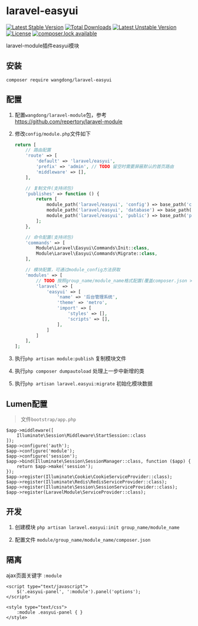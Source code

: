 # laravel-easyui

[![Latest Stable Version](https://poser.pugx.org/wangdong/laravel-easyui/version)](https://packagist.org/packages/wangdong/laravel-easyui)
[![Total Downloads](https://poser.pugx.org/wangdong/laravel-easyui/downloads)](https://packagist.org/packages/wangdong/laravel-easyui)
[![Latest Unstable Version](https://poser.pugx.org/wangdong/laravel-easyui/v/unstable)](//packagist.org/packages/wangdong/laravel-easyui)
[![License](https://poser.pugx.org/wangdong/laravel-easyui/license)](https://packagist.org/packages/wangdong/laravel-easyui)
[![composer.lock available](https://poser.pugx.org/wangdong/laravel-easyui/composerlock)](https://packagist.org/packages/wangdong/laravel-easyui)

laravel-module插件easyui模块

## 安装
```
composer require wangdong/laravel-easyui
```

## 配置

1. 配置`wangdong/laravel-module`包，参考 https://github.com/repertory/laravel-module

2. 修改`config/module.php`文件如下
    ```php
    return [
        // 路由配置
        'route' => [
            'default' => 'laravel/easyui',
            'prefix' => 'admin', // TODO 留空时需要屏蔽默认的首页路由
            'middleware' => [],
        ],
    
        // 复制文件(支持闭包)
        'publishes' => function () {
            return [
                module_path('laravel/easyui', 'config') => base_path('config'),
                module_path('laravel/easyui', 'database') => base_path('database'),
                module_path('laravel/easyui', 'public') => base_path('public'),
            ];
        },
    
        // 命令配置(支持闭包)
        'commands' => [
            Module\Laravel\Easyui\Commands\Init::class,
            Module\Laravel\Easyui\Commands\Migrate::class,
        ],
    
        // 模块配置，可通过module_config方法获取
        'modules' => [
            // TODO 按照group_name/module_name格式配置(覆盖composer.json > extra.laravel-module.config)
            'laravel' => [
                'easyui' => [
                    'name' => '后台管理系统',
                    'theme' => 'metro',
                    'import' => [
                        'styles' => [],
                        'scripts' => [],
                    ],
                ]
            ]
        ],
    ];
    ```

3. 执行`php artisan module:publish` 复制模块文件

4. 执行`php composer dumpautoload` 处理上一步中新增的类

5. 执行`php artisan laravel.easyui:migrate` 初始化模块数据

## Lumen配置

> 文件`bootstrap/app.php`

```
$app->middleware([
    Illuminate\Session\Middleware\StartSession::class
]);
$app->configure('auth');
$app->configure('module');
$app->configure('session');
$app->bind(Illuminate\Session\SessionManager::class, function ($app) {
    return $app->make('session');
});
$app->register(Illuminate\Cookie\CookieServiceProvider::class);
$app->register(Illuminate\Redis\RedisServiceProvider::class);
$app->register(Illuminate\Session\SessionServiceProvider::class);
$app->register(LaravelModule\ServiceProvider::class);
```

## 开发

1. 创建模块 `php artisan laravel.easyui:init group_name/module_name`

2. 配置文件 `module/group_name/module_name/composer.json`

## 隔离

ajax页面关键字 `:module`

```
<script type="text/javascript">
    $('.easyui-panel', ':module').panel('options');
</script>

<style type="text/css">
    :module .easyui-panel { }
</style>
```
